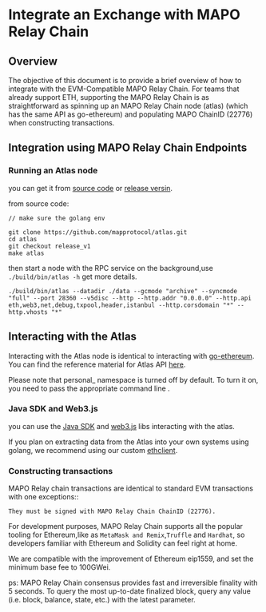# Integrate an Exchange with MAPO Relay Chain

## Overview

The objective of this document is to provide a brief overview of how to integrate with the EVM-Compatible MAPO Relay Chain. For teams that already support ETH, supporting the MAPO Relay Chain is as straightforward as spinning up an MAPO Relay Chain node (atlas) (which has the same API as go-ethereum) and populating MAPO ChainID (22776) when constructing transactions.

## Integration using MAPO Relay Chain Endpoints

### Running an Atlas node

you can get it from [source code](https://github.com/mapprotocol/atlas) or [release versin](https://github.com/mapprotocol/atlas/releases).

from source code:

```
// make sure the golang env

git clone https://github.com/mapprotocol/atlas.git
cd atlas
git checkout release_v1
make atlas

```
then start a node with the RPC service on the background,use `./build/bin/atlas -h` get more details.

```
./build/bin/atlas --datadir ./data --gcmode "archive" --syncmode "full" --port 28360 --v5disc --http --http.addr "0.0.0.0" --http.api eth,web3,net,debug,txpool,header,istanbul --http.corsdomain "*" --http.vhosts "*" 
```

## Interacting with the Atlas

Interacting with the Atlas node is identical to interacting with [go-ethereum](https://geth.ethereum.org/). You can find the reference material for Atlas API [here](/sdk/RPC-API.md).

Please note that personal_ namespace is turned off by default. To turn it on, you need to pass the appropriate command line .


### Java SDK and Web3.js

you can use the [Java SDK](https://github.com/web3j/web3j) and [web3.js](https://web3js.readthedocs.io/en/v1.2.9/) libs interacting with the atlas.

If you plan on extracting data from the Atlas into your own systems using golang, we recommend using our custom [ethclient](https://github.com/mapprotocol/compass/tree/main/pkg/ethclient).

### Constructing transactions

MAPO Relay chain transactions are identical to standard EVM transactions with one exceptions::

    They must be signed with MAPO Relay Chain ChainID (22776).


For development purposes, MAPO Relay Chain supports all the popular tooling for Ethereum,like as `MetaMask and Remix`,`Truffle` and `Hardhat`, so developers familiar with Ethereum and Solidity can feel right at home.

We are compatible with the improvement of Ethereum eip1559, and set the minimum base fee to 100GWei.


ps: MAPO Relay Chain consensus provides fast and irreversible finality with 5 seconds. To query the most up-to-date finalized block, query any value (i.e. block, balance, state, etc.) with the latest parameter.